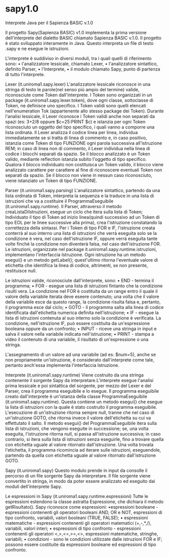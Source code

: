 sapy1.0
=======

Interprete Java per il Sapienza BASIC v.1.0

Il progetto Sapy(Sapienza BASIC) v1.0 implementa la prima versione dell'interprete del dialetto BASIC 
chiamato Sapienza BASIC v.1.0.
Il progetto è stato sviluppato interamente in Java. Questo interpreta un file di testo .sapy e ne esegue le istruzioni.

L'interprete è suddiviso in diversi moduli, tra i quali quelli di riferimento sono:
• l'analizzatore lessicale, chiamato Lexer,
• l'analizzatore sintattico, definito Parser,
• l'Interprete,
• il modulo chiamato Sapy, punto di partenza di tutto l'interprete.

Lexer (it.uniroma1.sapy.lexer)
L'analizzatore lessicale riconosce in una stringa di testo le parole(nel senso più ampio del termine) valide, 
riconosciute come Token dall'interprete.
I Token sono organizzati in un package (it.uniroma1.sapy.lexer.token), dove ogni classe, sottoclasse di Token, 
ne definisce uno specifico. I Token validi sono quelli elencati nell'enumeration Tok (appartenente 
allo stesso package dei Token).
Durante l'analisi lessicale, il Lexer riconosce i Token validi anche non separati da spazi 
(es: 3+2/8 oppure $c=25:PRINT $c) e istanzia per ogni Token riconosciuto un oggetto del tipo specifico, 
i quali vanno a comporre una lista ordinata.
Il Lexer analizza il codice linea per linea, individua immediatamente se si tratta di linea di commento e, 
in caso positivo, istanzia come Token di tipo FUNZIONE ogni parola successiva all'istruzione REM; 
in caso di linea non di commento, il Lexer individua nella linea di codice i blocchi separati da spazio. 
Se il blocco analizzato è un Token valido, mediante reflection istanzia subito l'oggetto di tipo specifico. 
Qualora il blocco individuato non costituisca un Token valido, il blocco viene analizzato carattere per carattere 
al fine di riconoscere eventuali Token non separati da spazio. 
Se il blocco non viene in nessun caso riconosciuto, viene istanziato un Token di tipo FUNZIONE.

Parser
(it.uniroma1.sapy.parsing)
L'analizzatore sintattico, partendo da una lista ordinata di Token, interpreta la sequenza e la traduce 
in una lista di istruzioni che va a costituire il ProgrammaEseguibile (it.uniroma1.sapy.runtime).
Il Parser, attraverso il metodo creaListaDiIstruzioni, esegue un ciclo che itera sulla lista di Token; 
Individuato il tipo di Token ad inizio linea(quindi successivo ad un Token di tipo EOL per le linee successive 
alla prima), crea l'istruzione constatando la correttezza della sintassi.
Per i Token di tipo FOR e IF, l'istruzione creata conterrà al suo interno una lista di istruzioni 
che verrà eseguita solo se la condizione è vera, nel caso dell'istruzione IF, 
oppure verrà eseguita tante volte finché la condizione non diventerà falsa, nel caso dell'istruzione FOR.
Le istruzioni, organizzate nel package it.uniroma1.sapy.runtime.istruzioni, implementano l'interfaccia Istruzione. 
Ogni istruzione ha un metodo esegui() e un metodo getLabel(); quest'ultimo ritorna l'eventuale valore di etichetta 
che identifica la linea di codice, altrimenti, se non presente, restituisce null.

Le istruzioni valide, riconosciute dall'interprete, sono:
• END - termina il programma;
• FOR - esegue una lista di istruzioni fintanto che la condizione risulti vera. La condizione nel FOR è costituita 
da un range entro il quale il valore della variabile iterata deve eseere contenuto; 
una volta che il valore della variabile esce da questo range, la condizione risulta falsa e, 
pertanto, il programma esce dal ciclo;
• GOTO - il programma salta alla linea di codice identificata dall'etichetta numerica definita nell'istruzione;
• IF - esegue la lista di istruzioni contenuta al suo interno solo la condizione è verificata. 
La condizione, nell'istruzione IF, può essere costituita da un'espressione booleana oppure da un confronto;
• INPUT - riceve una stringa in input e salva il valore nella variabile indicata nell'istruzione;
• PRINT - stampa a video il contenuto di una variabile, il risultato di un'espressione o una stringa.

L'assegnamento di un valore ad una variabile (ad es: $num=5), anche se non propriamente un'istruzione, 
è considerato dall'interprete come tale, pertanto anch'essa implementa l'interfaccia Istruzione.

Interprete
(it.uniroma1.sapy.runtime)
Viene costruito da una stringa contenente il sorgente Sapy da interpretare.L'interprete esegue l'analisi 
prima lessicale e poi sintattica del sorgente, per mezzo del Lexer e del Parser, crea il programma eseguibile e lo
esegue. 
Il programma eseguibile creato dall'interprete è un'istanza della classe ProgrammaEseguibile (it.uniroma1.sapy.runtime).
Questa contiene un metodo esegui() che esegue la lista di istruzioni con la quale è stato costruito 
il programma eseguibile. 
L'esecuzione di un'istruzione ritorna sempre null, tranne che nel caso di un'istruzione GOTO, 
che ritorna invece il valore dell'etichetta su cui va effettutato il salto.
Il metodo esegui() del ProgrammaEseguibile itera sulla lista di istruzioni, che vengono eseguite in successione; 
se, una volta eseguita, l'istruzione ritorna null, si passa all'istruzione successiva; 
in caso contrario, si itera sulla lista di istruzioni senza eseguirle, fino a trovare quella con etichetta
uguale al valore ritornato dall'istruzione. Una volta trovata l'etichetta, il programma ricomincia ad iterare 
sulle istruzioni, eseguendole, partendo da quella con etichetta uguale al valore ritornato dall'istruzione GOTO.

Sapy (it.uniroma1.sapy)
Questo modulo prende in input da consolle il percorso di un file sorgente Sapy da interpretare.
Il file sorgente viene convertito in stringa, in modo da poter essere analizzato ed eseguito 
dai moduli dell'interprete Sapy.

Le espressioni in Sapy
(it.uniroma1.sapy.runtime.espressioni)
Tutte le espressioni estendono la classe astratta Espressione, che dichiara il metodo getRisultato().
Sapy riconosce come espressioni:
•espressioni booleane - espressioni contenenti gli operatori booleani AND, OR e NOT, espressioni di tipo confronto, 
variabili, valori booleani (TRUE, FALSE);
• espressioni matematiche - espressioni contenenti gli operatori matematici (+,-,*,/), variabili, valori interi;
• espressioni di tipo confronto - espressioni contenenti gli operatori <,>,<=,>=,<>, espressioni matematiche, 
stringhe, variabili;
• condizioni - sono le condizioni utilizzate dalle istruzioni FOR e IF; possono essere costituite da 
espressioni booleane ed espressioni di tipo confronto.

